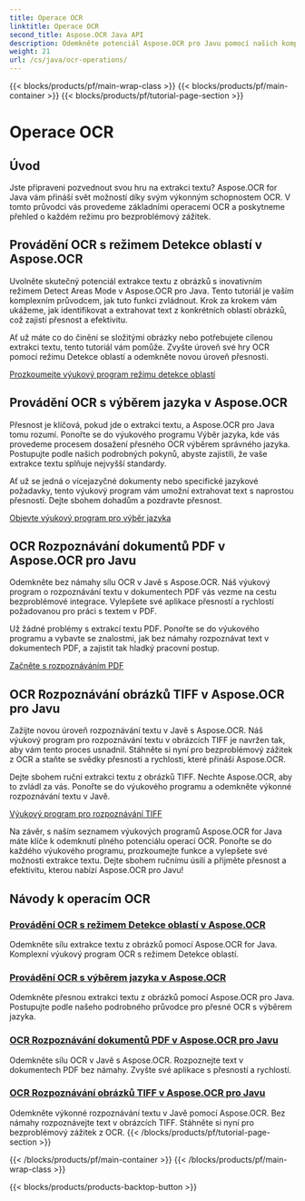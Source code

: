 ```yaml
---
title: Operace OCR
linktitle: Operace OCR
second_title: Aspose.OCR Java API
description: Odemkněte potenciál Aspose.OCR pro Javu pomocí našich komplexních výukových programů OCR. Naučte se režim detekce oblastí, výběr jazyka, rozpoznávání PDF a TIFF v několika krocích!
weight: 21
url: /cs/java/ocr-operations/
---
```


{{< blocks/products/pf/main-wrap-class >}}
{{< blocks/products/pf/main-container >}}
{{< blocks/products/pf/tutorial-page-section >}}

# Operace OCR

## Úvod

Jste připraveni pozvednout svou hru na extrakci textu? Aspose.OCR for Java vám přináší svět možností díky svým výkonným schopnostem OCR. V tomto průvodci vás provedeme základními operacemi OCR a poskytneme přehled o každém režimu pro bezproblémový zážitek.

## Provádění OCR s režimem Detekce oblastí v Aspose.OCR

Uvolněte skutečný potenciál extrakce textu z obrázků s inovativním režimem Detect Areas Mode v Aspose.OCR pro Java. Tento tutoriál je vaším komplexním průvodcem, jak tuto funkci zvládnout. Krok za krokem vám ukážeme, jak identifikovat a extrahovat text z konkrétních oblastí obrázků, což zajistí přesnost a efektivitu.

Ať už máte co do činění se složitými obrázky nebo potřebujete cílenou extrakci textu, tento tutoriál vám pomůže. Zvyšte úroveň své hry OCR pomocí režimu Detekce oblastí a odemkněte novou úroveň přesnosti.

[Prozkoumejte výukový program režimu detekce oblastí](./perform-ocr-detect-areas-mode/)

## Provádění OCR s výběrem jazyka v Aspose.OCR

Přesnost je klíčová, pokud jde o extrakci textu, a Aspose.OCR pro Java tomu rozumí. Ponořte se do výukového programu Výběr jazyka, kde vás provedeme procesem dosažení přesného OCR výběrem správného jazyka. Postupujte podle našich podrobných pokynů, abyste zajistili, že vaše extrakce textu splňuje nejvyšší standardy.

Ať už se jedná o vícejazyčné dokumenty nebo specifické jazykové požadavky, tento výukový program vám umožní extrahovat text s naprostou přesností. Dejte sbohem dohadům a pozdravte přesnost.

[Objevte výukový program pro výběr jazyka](./perform-ocr-language-selection/)

## OCR Rozpoznávání dokumentů PDF v Aspose.OCR pro Javu

Odemkněte bez námahy sílu OCR v Javě s Aspose.OCR. Náš výukový program o rozpoznávání textu v dokumentech PDF vás vezme na cestu bezproblémové integrace. Vylepšete své aplikace přesností a rychlostí požadovanou pro práci s textem v PDF.

Už žádné problémy s extrakcí textu PDF. Ponořte se do výukového programu a vybavte se znalostmi, jak bez námahy rozpoznávat text v dokumentech PDF, a zajistit tak hladký pracovní postup.

[Začněte s rozpoznáváním PDF](./recognize-pdf/)

## OCR Rozpoznávání obrázků TIFF v Aspose.OCR pro Javu

Zažijte novou úroveň rozpoznávání textu v Javě s Aspose.OCR. Náš výukový program pro rozpoznávání textu v obrázcích TIFF je navržen tak, aby vám tento proces usnadnil. Stáhněte si nyní pro bezproblémový zážitek z OCR a staňte se svědky přesnosti a rychlosti, které přináší Aspose.OCR.

Dejte sbohem ruční extrakci textu z obrázků TIFF. Nechte Aspose.OCR, aby to zvládl za vás. Ponořte se do výukového programu a odemkněte výkonné rozpoznávání textu v Javě.

[Výukový program pro rozpoznávání TIFF](./recognize-tiff/)

Na závěr, s naším seznamem výukových programů Aspose.OCR for Java máte klíče k odemknutí plného potenciálu operací OCR. Ponořte se do každého výukového programu, prozkoumejte funkce a vylepšete své možnosti extrakce textu. Dejte sbohem ručnímu úsilí a přijměte přesnost a efektivitu, kterou nabízí Aspose.OCR pro Javu!
## Návody k operacím OCR
### [Provádění OCR s režimem Detekce oblastí v Aspose.OCR](./perform-ocr-detect-areas-mode/)
Odemkněte sílu extrakce textu z obrázků pomocí Aspose.OCR for Java. Komplexní výukový program OCR s režimem Detekce oblastí.
### [Provádění OCR s výběrem jazyka v Aspose.OCR](./perform-ocr-language-selection/)
Odemkněte přesnou extrakci textu z obrázků pomocí Aspose.OCR pro Java. Postupujte podle našeho podrobného průvodce pro přesné OCR s výběrem jazyka.
### [OCR Rozpoznávání dokumentů PDF v Aspose.OCR pro Javu](./recognize-pdf/)
Odemkněte sílu OCR v Javě s Aspose.OCR. Rozpoznejte text v dokumentech PDF bez námahy. Zvyšte své aplikace s přesností a rychlostí.
### [OCR Rozpoznávání obrázků TIFF v Aspose.OCR pro Javu](./recognize-tiff/)
Odemkněte výkonné rozpoznávání textu v Javě pomocí Aspose.OCR. Bez námahy rozpoznávejte text v obrázcích TIFF. Stáhněte si nyní pro bezproblémový zážitek z OCR.
{{< /blocks/products/pf/tutorial-page-section >}}

{{< /blocks/products/pf/main-container >}}
{{< /blocks/products/pf/main-wrap-class >}}

{{< blocks/products/products-backtop-button >}}
